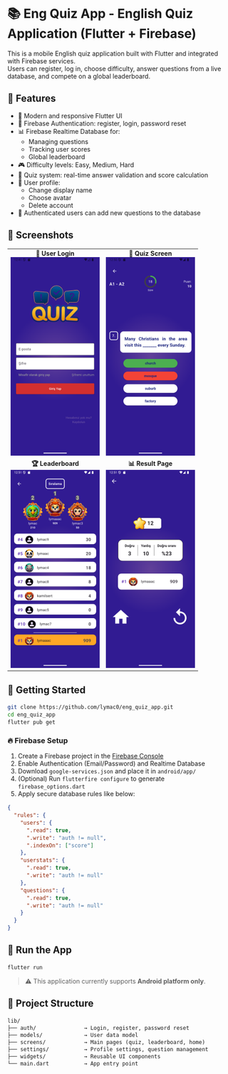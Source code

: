 # 📚 Eng Quiz App - English Quiz Application (Flutter + Firebase)

This is a mobile English quiz application built with Flutter and integrated with Firebase services.  
Users can register, log in, choose difficulty, answer questions from a live database, and compete on a global leaderboard.

## 🚀 Features

- 📱 Modern and responsive Flutter UI  
- 🔐 Firebase Authentication: register, login, password reset  
- 📊 Firebase Realtime Database for:  
  - Managing questions  
  - Tracking user scores  
  - Global leaderboard  
- 🎮 Difficulty levels: Easy, Medium, Hard  
- 🧠 Quiz system: real-time answer validation and score calculation  
- 🧍 User profile:  
  - Change display name  
  - Choose avatar  
  - Delete account  
- 📝 Authenticated users can add new questions to the database

## 📸 Screenshots

<table>
  <tr>
    <td align="center">
      <strong>🔐 User Login</strong><br/>
      <img src="assets/screenshots/login.png" width="200"/>
    </td>
    <td align="center">
      <strong>🧠 Quiz Screen</strong><br/>
      <img src="assets/screenshots/quiz.png" width="200"/>
    </td>
  </tr>
  <tr>
    <td align="center">
      <strong>🏆 Leaderboard</strong><br/>
      <img src="assets/screenshots/leaderboard.png" width="200"/>
    </td>
    <td align="center">
      <strong>📊 Result Page</strong><br/>
      <img src="assets/screenshots/result.png" width="200"/>
    </td>
  </tr>
</table>


## 🔧 Getting Started

```bash
git clone https://github.com/lymac0/eng_quiz_app.git  
cd eng_quiz_app  
flutter pub get
```

### 🔥 Firebase Setup

1. Create a Firebase project in the [Firebase Console](https://console.firebase.google.com/)  
2. Enable Authentication (Email/Password) and Realtime Database  
3. Download `google-services.json` and place it in `android/app/`  
4. (Optional) Run `flutterfire configure` to generate `firebase_options.dart`  
5. Apply secure database rules like below:

```json
{
  "rules": {
    "users": {
      ".read": true,
      ".write": "auth != null",
      ".indexOn": ["score"]
    },
    "userstats": {
      ".read": true,
      ".write": "auth != null"
    },
    "questions": {
      ".read": true,
      ".write": "auth != null"
    }
  }
}
```

## 🧪 Run the App

```bash
flutter run
```

> ⚠️ This application currently supports **Android platform only**.

## 📁 Project Structure

```
lib/  
├── auth/               → Login, register, password reset  
├── models/             → User data model  
├── screens/            → Main pages (quiz, leaderboard, home)  
├── settings/           → Profile settings, question management  
├── widgets/            → Reusable UI components  
└── main.dart           → App entry point  
```

